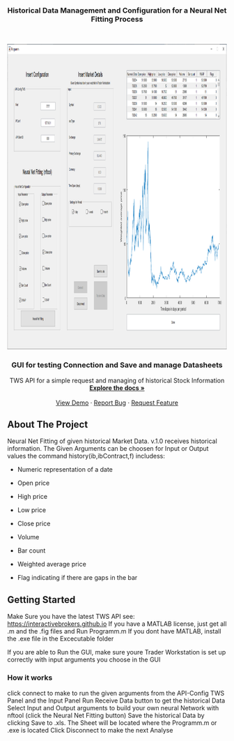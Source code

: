 
  <h3 align="center">Historical Data Management and Configuration for a Neural Net Fitting Process </h3>





<!-- PROJECT LOGO -->
<br />
<p align="center">
  <a href="https://github.com/ecschuetz/TWS-API-Historical-Data-Manager">
    <img src="images/ConfigTable.png" alt="Logo" width="1000" height="700">
  </a>

  <h3 align="center">GUI for testing Connection and Save and manage Datasheets</h3>

  <p align="center">
    TWS API for a simple request and managing of historical Stock Information
    <br />
    <a href="https://github.com/ecschuetz/TWS-API-Historical-Data-Manager"><strong>Explore the docs »</strong></a>
    <br />
    <br />
    <a href="https://github.com/ecschuetz/TWS-API-Historical-Data-Manager">View Demo</a>
    ·
    <a href="https://github.com/ecschuetz/TWS-API-Historical-Data-Manager/issues">Report Bug</a>
    ·
    <a href="https://github.com/ecschuetz/TWS-API-Historical-Data-Manager/issues">Request Feature</a>
  </p>
</p>




<!-- ABOUT THE PROJECT -->
## About The Project

Neural Net Fitting of given historical Market Data. 
v.1.0 receives historical information. The Given Arguments can be choosen for Input or Output values
the command history(ib,ibContract,f) includess: 

- Numeric representation of a date

- Open price

- High price

- Low price

- Close price

- Volume

- Bar count

- Weighted average price

- Flag indicating if there are gaps in the bar






<!-- GETTING STARTED -->
## Getting Started
Make Sure you have the latest TWS API see: https://interactivebrokers.github.io
If you have a MATLAB license, just get all .m and the .fig files and Run Programm.m
If you dont have MATLAB, install the .exe file in the Excecutable folder

If you are able to Run the GUI, make sure youre Trader Workstation is set up correctly with input arguments you choose in the GUI

### How it works

click connect to make to run the given arguments from the API-Config TWS Panel and the Input Panel
Run Receive Data button to get the historical Data
Select Input and Output arguments to build your own neural Network with nftool (click the Neural Net Fitting button)
Save the historical Data by clicking Save to .xls. The Sheet will be located where the Programm.m or .exe is located
Click Disconnect to make the next Analyse

